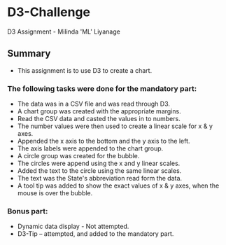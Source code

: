 # D3-Challenge
D3 Assignment - Milinda 'ML' Liyanage

## Summary

* This assignment is to use D3 to create a chart.

### The following tasks were done for the mandatory part: 

* The data was in a CSV file and was read through D3.
* A chart group was created with the appropriate margins.
* Read the CSV data and casted the values in to numbers.
* The number values were then used to create a linear scale for x & y axes.
* Appended the x axis to the bottom and the y axis to the left.
* The axis labels were appended to the chart group.
* A circle group was created for the bubble.
* The circles were append using the x and y linear scales.
* Added the text to the circle using the same linear scales.
* The text was the State's abbreviation read form the data.
* A tool tip was added to show the exact values of x & y axes, when the mouse is over the bubble.


### Bonus part:

* Dynamic data display - Not attempted.
* D3-Tip – attempted, and added to the mandatory part.

